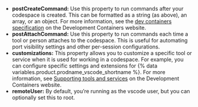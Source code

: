 * **postCreateCommand:** Use this property to run commands after your codespace is created. This can be formatted as a string (as above), an array, or an object. For more information, see the [dev containers specification](https://containers.dev/implementors/json_reference/#lifecycle-scripts) on the Development Containers website.
* **postAttachCommand:** Use this property to run commands each time a tool or person attaches to the codespace. This is useful for automating port visibility settings and other per-session configurations.
* **customizations:** This property allows you to customize a specific tool or service when it is used for working in a codespace. For example, you can configure specific settings and extensions for {% data variables.product.prodname_vscode_shortname %}. For more information, see [Supporting tools and services](https://containers.dev/supporting) on the Development Containers website.
* **remoteUser:** By default, you’re running as the vscode user, but you can optionally set this to root.
